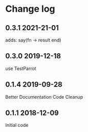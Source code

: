 # Change log
## 0.3.1 2021-21-01
adds: say(fn -> result end)
## 0.3.0 2019-12-18
use TestParrot

## 0.1.4  2019-09-28
Better Documentation
Code Cleanup

## 0.1.1  2018-12-09
Initial code
